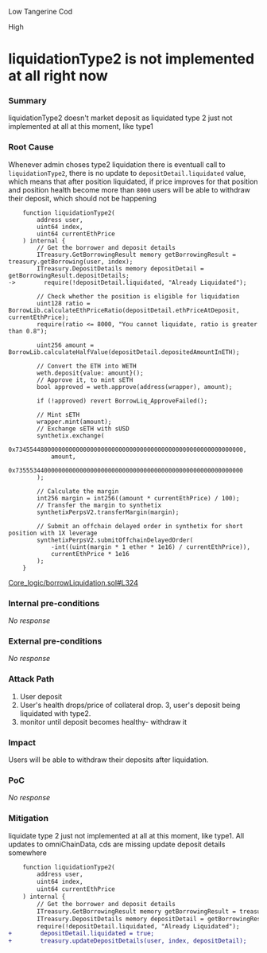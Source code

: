 Low Tangerine Cod

High

# liquidationType2 is not implemented at all right now

### Summary

liquidationType2 doesn't market deposit as liquidated
type 2 just not implemented at all at this moment, like type1

### Root Cause

Whenever admin choses type2 liquidation there is eventuall call to `liquidationType2`, there is no update to `depositDetail.liquidated` value, which means that after position liquidated, if price improves for that position and position health become more than `8000` users will be able to withdraw their deposit, which should not be happening
```solidity
    function liquidationType2(
        address user,
        uint64 index,
        uint64 currentEthPrice
    ) internal {
        // Get the borrower and deposit details
        ITreasury.GetBorrowingResult memory getBorrowingResult = treasury.getBorrowing(user, index);
        ITreasury.DepositDetails memory depositDetail = getBorrowingResult.depositDetails;
->        require(!depositDetail.liquidated, "Already Liquidated");

        // Check whether the position is eligible for liquidation
        uint128 ratio = BorrowLib.calculateEthPriceRatio(depositDetail.ethPriceAtDeposit, currentEthPrice);
        require(ratio <= 8000, "You cannot liquidate, ratio is greater than 0.8");

        uint256 amount = BorrowLib.calculateHalfValue(depositDetail.depositedAmountInETH);

        // Convert the ETH into WETH
        weth.deposit{value: amount}();
        // Approve it, to mint sETH
        bool approved = weth.approve(address(wrapper), amount);

        if (!approved) revert BorrowLiq_ApproveFailed();

        // Mint sETH
        wrapper.mint(amount);
        // Exchange sETH with sUSD
        synthetix.exchange(
            0x7345544800000000000000000000000000000000000000000000000000000000,
            amount,
            0x7355534400000000000000000000000000000000000000000000000000000000
        );

        // Calculate the margin
        int256 margin = int256((amount * currentEthPrice) / 100);
        // Transfer the margin to synthetix
        synthetixPerpsV2.transferMargin(margin);

        // Submit an offchain delayed order in synthetix for short position with 1X leverage
        synthetixPerpsV2.submitOffchainDelayedOrder(
            -int((uint(margin * 1 ether * 1e16) / currentEthPrice)),
            currentEthPrice * 1e16
        );
    }
```
[Core_logic/borrowLiquidation.sol#L324](https://github.com/sherlock-audit/2024-11-autonomint/blob/main/Blockchain/Blockchian/contracts/Core_logic/borrowLiquidation.sol#L324)
### Internal pre-conditions

_No response_

### External pre-conditions

_No response_

### Attack Path

1. User deposit
2. User's health drops/price of collateral drop.
3, user's deposit being liquidated with type2.
4. monitor until deposit becomes healthy- withdraw it

### Impact

Users will be able to withdraw their deposits after liquidation.

### PoC

_No response_

### Mitigation
liquidate type 2 just not implemented at all at this moment, like type1. All updates to omniChainData, cds are missing
update deposit details somewhere
```diff
    function liquidationType2(
        address user,
        uint64 index,
        uint64 currentEthPrice
    ) internal {
        // Get the borrower and deposit details
        ITreasury.GetBorrowingResult memory getBorrowingResult = treasury.getBorrowing(user, index);
        ITreasury.DepositDetails memory depositDetail = getBorrowingResult.depositDetails;
        require(!depositDetail.liquidated, "Already Liquidated");
+        depositDetail.liquidated = true;
+        treasury.updateDepositDetails(user, index, depositDetail);

```